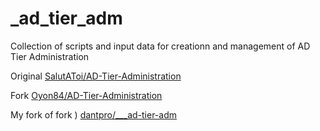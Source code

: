 # _ad_tier_adm
Collection of scripts and input data for creationn and management of AD Tier Administration

Original [SalutAToi/AD-Tier-Administration](https://github.com/SalutAToi/AD-Tier-Administration)  

Fork [Oyon84/AD-Tier-Administration](https://github.com/Oyon84/AD-Tier-Administration)  

My fork of fork ) [dantpro/___ad-tier-adm](https://github.com/dantpro/___ad-tier-adm)  

